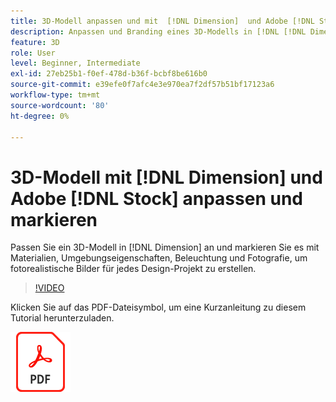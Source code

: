 ```yaml
---
title: 3D-Modell anpassen und mit  [!DNL Dimension]  und Adobe [!DNL Stock] markieren
description: Anpassen und Branding eines 3D-Modells in [!DNL [!DNL Dimension]] mithilfe von Materialien, Umgebungseigenschaften, Beleuchtung und Fotografie, um fotorealistische Bilder für jedes Design-Projekt zu erstellen
feature: 3D
role: User
level: Beginner, Intermediate
exl-id: 27eb25b1-f0ef-478d-b36f-bcbf8be616b0
source-git-commit: e39efe0f7afc4e3e970ea7f2df57b51bf17123a6
workflow-type: tm+mt
source-wordcount: '80'
ht-degree: 0%

---
```


# 3D-Modell mit [!DNL Dimension] und Adobe [!DNL Stock] anpassen und markieren

Passen Sie ein 3D-Modell in [!DNL Dimension] an und markieren Sie es mit Materialien, Umgebungseigenschaften, Beleuchtung und Fotografie, um fotorealistische Bilder für jedes Design-Projekt zu erstellen.

>[!VIDEO](https://video.tv.adobe.com/v/331005?hidetitle=true)

Klicken Sie auf das PDF-Dateisymbol, um eine Kurzanleitung zu diesem Tutorial herunterzuladen.

[![PDF Dateisymbol](../assets/acrobat_PDF_96.png)](../quick-reference/SkiptheShootGettheShot.pdf)
